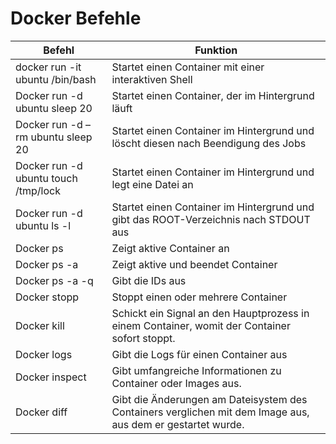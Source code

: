 # Docker Befehle

| Befehl | Funktion |
|--|--|
| docker run -it ubuntu /bin/bash | Startet einen Container mit einer interaktiven Shell |
| Docker run -d ubuntu sleep 20 | Startet einen Container, der im Hintergrund läuft |
| Docker run -d –rm ubuntu sleep 20 | Startet einen Container im Hintergrund und löscht diesen nach Beendigung des Jobs |
| Docker run -d ubuntu touch /tmp/lock | Startet einen Container im Hintergrund und legt eine Datei an |
| Docker run -d ubuntu ls -l | Startet einen Container im Hintergrund und gibt das ROOT-Verzeichnis nach STDOUT aus |
| Docker ps | Zeigt aktive Container an |
| Docker ps -a | Zeigt aktive und beendet Container |
| Docker ps -a -q | Gibt die IDs aus |
| Docker stopp | Stoppt einen oder mehrere Container |
| Docker kill | Schickt ein Signal an den Hauptprozess in einem Container, womit der Container sofort stoppt. |
| Docker logs | Gibt die Logs für einen Container aus |
| Docker inspect | Gibt umfangreiche Informationen zu Container oder Images aus. |
| Docker diff | Gibt die Änderungen am Dateisystem des Containers verglichen mit dem Image aus, aus dem er gestartet wurde. |
